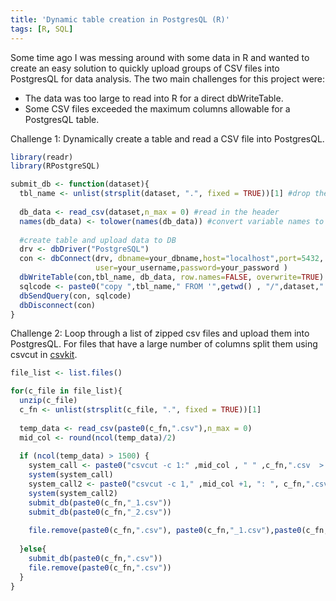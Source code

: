 ```yaml
---
title: 'Dynamic table creation in PostgresQL (R)'
tags: [R, SQL]
---
```


Some time ago I was messing around with some data in R and wanted to create an easy solution to quickly upload groups of CSV files into PostgresQL for data analysis. The two main challenges for this project were:

-   The data was too large to read into R for a direct dbWriteTable.
-   Some CSV files exceeded the maximum columns allowable for a PostgresQL table.

Challenge 1: Dynamically create a table and read a CSV file into PostgresQL.

``` r
library(readr)
library(RPostgreSQL)   

submit_db <- function(dataset){
  tbl_name <- unlist(strsplit(dataset, ".", fixed = TRUE))[1] #drop the .csv from the filename    
  
  db_data <- read_csv(dataset,n_max = 0) #read in the header 
  names(db_data) <- tolower(names(db_data)) #convert variable names to all lowercase to avoid error
  
  #create table and upload data to DB
  drv <- dbDriver("PostgreSQL")
  con <- dbConnect(drv, dbname=your_dbname,host="localhost",port=5432,
                   user=your_username,password=your_password )
  dbWriteTable(con,tbl_name, db_data, row.names=FALSE, overwrite=TRUE)
  sqlcode <- paste0("copy ",tbl_name," FROM '",getwd() , "/",dataset,"'  DELIMITER ',' CSV HEADER;" )
  dbSendQuery(con, sqlcode)
  dbDisconnect(con)
}
```

Challenge 2: Loop through a list of zipped csv files and upload them into PostgresQL. For files that have a large number of columns split them using csvcut in [csvkit](https://csvkit.readthedocs.io/en/1.0.0/).

``` r
file_list <- list.files()

for(c_file in file_list){
  unzip(c_file)
  c_fn <- unlist(strsplit(c_file, ".", fixed = TRUE))[1]
  
  temp_data <- read_csv(paste0(c_fn,".csv"),n_max = 0)
  mid_col <- round(ncol(temp_data)/2)
  
  if (ncol(temp_data) > 1500) {
    system_call <- paste0("csvcut -c 1:" ,mid_col , " " ,c_fn,".csv  > " , c_fn,"_1.csv")
    system(system_call)
    system_call2 <- paste0("csvcut -c 1," ,mid_col +1, ": ", c_fn,".csv  > " , c_fn,"_2.csv")
    system(system_call2)
    submit_db(paste0(c_fn,"_1.csv"))
    submit_db(paste0(c_fn,"_2.csv"))
    
    file.remove(paste0(c_fn,".csv"), paste0(c_fn,"_1.csv"),paste0(c_fn,"_2.csv"))
    
  }else{
    submit_db(paste0(c_fn,".csv"))
    file.remove(paste0(c_fn,".csv"))
  }
}
```
